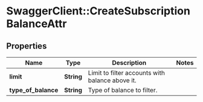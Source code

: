 # SwaggerClient::CreateSubscriptionBalanceAttr

## Properties
Name | Type | Description | Notes
------------ | ------------- | ------------- | -------------
**limit** | **String** | Limit to filter accounts with balance above it. | 
**type_of_balance** | **String** | Type of balance to filter. | 

